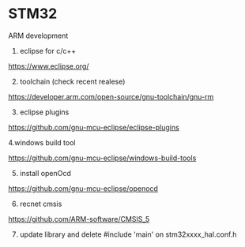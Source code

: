 # STM32
ARM development


1. eclipse for c/c++

https://www.eclipse.org/

2. toolchain (check recent realese)

https://developer.arm.com/open-source/gnu-toolchain/gnu-rm

3. eclipse plugins

https://github.com/gnu-mcu-eclipse/eclipse-plugins

4.windows build tool

https://github.com/gnu-mcu-eclipse/windows-build-tools

5. install openOcd

https://github.com/gnu-mcu-eclipse/openocd


6. recnet cmsis

https://github.com/ARM-software/CMSIS_5


7. update library and delete #include 'main' on stm32xxxx_hal.conf.h
